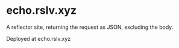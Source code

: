 # echo.rslv.xyz

A reflector site, returning the request as JSON, excluding the body.

Deployed at echo.rslv.xyz


